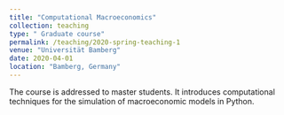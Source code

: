 ```yaml
---
title: "Computational Macroeconomics"
collection: teaching
type: " Graduate course"
permalink: /teaching/2020-spring-teaching-1
venue: "Universität Bamberg"
date: 2020-04-01
location: "Bamberg, Germany"
---
```



The course is addressed to master students. It introduces computational techniques for the simulation of macroeconomic models in Python.
